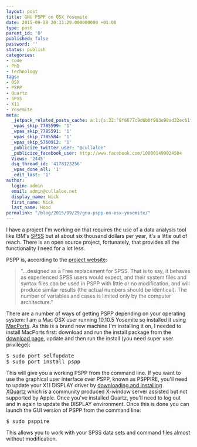 ```yaml
---
layout: post
title: GNU PSPP on OSX Yosemite
date: 2015-09-29 20:33:29.000000000 +01:00
type: post
parent_id: '0'
published: false
password: ''
status: publish
categories:
- code
- PhD
- Technology
tags:
- OSX
- PSPP
- Quartz
- SPSS
- X11
- Yosemite
meta:
  _jetpack_related_posts_cache: a:1:{s:32:"8f6677c9d6b0f903e98ad32ec61f8deb";a:2:{s:7:"expires";i:1560390072;s:7:"payload";a:3:{i:0;a:1:{s:2:"id";i:1321;}i:1;a:1:{s:2:"id";i:1117;}i:2;a:1:{s:2:"id";i:945;}}}}
  _wpas_skip_7785599: '1'
  _wpas_skip_7785591: '1'
  _wpas_skip_7785584: '1'
  _wpas_skip_5760912: '1'
  _publicize_twitter_user: "@cullaloe"
  _publicize_facebook_user: http://www.facebook.com/100001499024504
  Views: '2445'
  dsq_thread_id: '4178123256'
  _wpas_done_all: '1'
  _edit_last: '1'
author:
  login: admin
  email: admin@cullaloe.net
  display_name: Nick
  first_name: Nick
  last_name: Hood
permalink: "/blog/2015/09/29/gnu-pspp-on-osx-yosemite/"
---
```

<p>I have a project I'm working on that requires the use of a data analysis tool like IBM's <a href="https://www-112.ibm.com/software/howtobuy/buyingtools/paexpress/Express?P0=E1&amp;part_number=D0EKZLL,D0EEMLL,D0EK0LL,D0EEJLL&amp;catalogLocale=en_US&amp;locale=en_US&amp;country=USA&amp;PT=html" target="_blank">SPSS</a> but at about six thousand dollars per year, it's a little out of reach. There is an open source project, fortunately, that provides all the functionality I need for a lot less.</p>
<p>PSPP is, according to the <a href="https://www.gnu.org/software/pspp/pspp.html" target="_blank">project website</a>:</p>
<blockquote><p>"...designed as a Free replacement for SPSS. That is to say, it behaves as experienced SPSS users would expect, and their system files and syntax files can be used in PSPP with little or no modification, and will produce similar results (the actual numbers should be identical). The number of variables and cases is limited only by the computer architecture."</p></blockquote>
<p>There are a number of ways of getting PSPP depending on your operating system: I am a Mac OSX user running 10.10.5 Yosemite so installed it using <a href="https://www.macports.org/" target="_blank">MacPorts</a>. As this is a brand new machine I'm installing it on, I needed to install MacPorts first: download and run the install package from the <a href="https://distfiles.macports.org/MacPorts/" target="_blank">download page</a>, update and then run the install (you need super user privilege):</p>
<pre class="p1"><span class="s1">$ sudo port selfupdate
$ sudo port install pspp
</span></pre>
<p class="p1">This will give you a working PSPP from the command line. If you want to use the graphical user interface over PSPP, known as PSPPIRE, you'll need to update your X11 DISPLAY driver by <a href="http://xquartz.macosforge.org/landing/" target="_blank">downloading and installing XQuartz</a> which is a community produced X-window server assisted but not supported by Apple. Once you've installed Quartz, you'll need to log out and in again to update the DISPLAY environment. Once this is done you can launch the GUI version of PSPP from the command line:</p>
<pre class="p1">$ sudo psppire</pre>
<p class="p1">This allows you to work with your SPSS data sets and command files almost without modification.</p>

